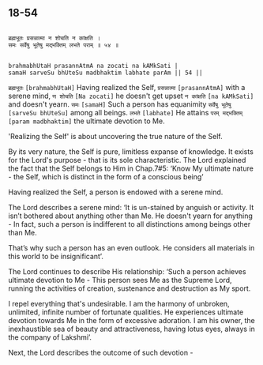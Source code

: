 ## 18-54


```shloka-sa

ब्रह्मभूतः प्रसन्नात्मा न शोचति न कांक्षति ।
समः सर्वेषु भूतेषु मद्भक्तिम् लभते पराम् ॥ ५४ ॥

```
```shloka-sa-hk

brahmabhUtaH prasannAtmA na zocati na kAMkSati |
samaH sarveSu bhUteSu madbhaktim labhate parAm || 54 ||

```
`ब्रह्मभूतः` `[brahmabhUtaH]` Having realized the Self, `प्रसन्नात्मा` `[prasannAtmA]` with a serene mind, `ण शोचति` `[Na zocati]` he doesn't get upset `न कांक्षति` `[na kAMkSati]` and doesn't yearn. `समः` `[samaH]` Such a person has equanimity `सर्वेषु भूतेषु` `[sarveSu bhUteSu]` among all beings. `लभते` `[labhate]` He attains `परम् मद्भक्तिम्` `[param madbhaktim]` the ultimate devotion to Me.

'Realizing the Self' is about uncovering the true nature of the Self. 

By its very nature, the Self is pure, limitless expanse of knowledge. It exists for the Lord's purpose - that is its sole characteristic. The Lord explained the fact that the Self belongs to Him in Chap.7#5: ‘Know My ultimate nature - the Self, which is distinct in the form of a conscious being’

Having realized the Self, a person is endowed with a serene mind. 

The Lord describes a serene mind: ‘It is un-stained by anguish or activity. It isn’t bothered about anything other than Me. He doesn't yearn for anything - In fact, such a person is indifferent to all distinctions among beings other than Me. 

That’s why such a person has an even outlook. He considers all materials in this world to be insignificant’. 




The Lord continues to describe His relationship: ‘Such a person achieves ultimate devotion to Me - This person sees Me as the Supreme Lord, running the activities of creation, sustenance and destruction as My sport. 

I repel everything that's undesirable. I am the harmony of unbroken, unlimited, infinite number of fortunate qualities. He experiences ultimate devotion towards Me in the form of excessive adoration. I am his owner, the inexhaustible sea of beauty and attractiveness, having lotus eyes, always in the company of Lakshmi’.

Next, the Lord describes the outcome of such devotion -


